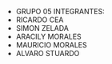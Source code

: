 - GRUPO 05
INTEGRANTES:
- RICARDO CEA
- SIMON ZELADA
- ARACILY MORALES
- MAURICIO MORALES
- ALVARO STUARDO
